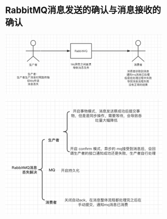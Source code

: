 # RabbitMQ消息发送的确认与消息接收的确认
![problem](/rabbitMQ/resource/20191122160847-d22jw5.png '描述')

![resolve](/rabbitMQ/resource/20191122162043-AmwMoX.png '描述')
